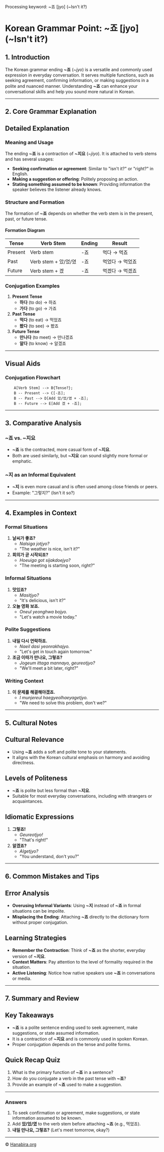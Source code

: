 Processing keyword: ~죠 [jyo] (~Isn't it?)
# Korean Grammar Point: ~죠 [jyo] (~Isn't it?)

## 1. Introduction
The Korean grammar ending **~죠** (*~jyo*) is a versatile and commonly used expression in everyday conversation. It serves multiple functions, such as seeking agreement, confirming information, or making suggestions in a polite and nuanced manner. Understanding **~죠** can enhance your conversational skills and help you sound more natural in Korean.

---
## 2. Core Grammar Explanation
## Detailed Explanation
### Meaning and Usage
The ending **~죠** is a contraction of **~지요** (*~jiyo*). It is attached to verb stems and has several usages:
- **Seeking confirmation or agreement**: Similar to "isn't it?" or "right?" in English.
- **Making a suggestion or offering**: Politely proposing an action.
- **Stating something assumed to be known**: Providing information the speaker believes the listener already knows.
### Structure and Formation
The formation of **~죠** depends on whether the verb stem is in the present, past, or future tense.
#### Formation Diagram
| Tense       | Verb Stem                  | Ending   | Result           |
|-------------|----------------------------|----------|------------------|
| Present     | Verb stem                  | -죠      | 먹다 → 먹죠       |
| Past        | Verb stem + 았/었/였        | -죠      | 먹었다 → 먹었죠     |
| Future      | Verb stem + 겠             | -죠      | 먹겠다 → 먹겠죠    |
### Conjugation Examples
1. **Present Tense**
   - **하다** (to do) → 하죠
   - **가다** (to go) → 가죠
2. **Past Tense**
   - **먹다** (to eat) → 먹었죠
   - **봤다** (to see) → 봤죠
3. **Future Tense**
   - **만나다** (to meet) → 만나겠죠
   - **알다** (to know) → 알겠죠
---
## Visual Aids
### Conjugation Flowchart
```
    A[Verb Stem] --> B{Tense?};
    B -- Present --> C[-죠];
    B -- Past --> D[Add 았/었/였 + -죠];
    B -- Future --> E[Add 겠 + -죠];
```
---
## 3. Comparative Analysis
### **~죠** vs. **~지요**
- **~죠** is the contracted, more casual form of **~지요**.
- Both are used similarly, but **~지요** can sound slightly more formal or emphatic.
  
### **~지** as an Informal Equivalent
- **~지** is even more casual and is often used among close friends or peers.
- Example: "그렇지?" (Isn't it so?)
---
## 4. Examples in Context
### Formal Situations
1. **날씨가 좋죠?**
   - *Nalsiga jotjyo?*
   - "The weather is nice, isn't it?"
2. **회의가 곧 시작되죠?**
   - *Hoeuiga got sijakdoejyo?*
   - "The meeting is starting soon, right?"
### Informal Situations
1. **맛있죠?**
   - *Masitjyo?*
   - "It's delicious, isn't it?"
2. **오늘 영화 보죠.**
   - *Oneul yeonghwa bojyo.*
   - "Let's watch a movie today."
### Polite Suggestions
1. **내일 다시 연락하죠.**
   - *Naeil dasi yeonrakhajyo.*
   - "Let's get in touch again tomorrow."
2. **조금 이따가 만나요, 그렇죠?**
   - *Jogeum ittaga mannayo, geureotjyo?*
   - "We'll meet a bit later, right?"
### Writing Context
1. **이 문제를 해결해야겠죠.**
   - *I munjereul haegyeolhaeyagetjyo.*
   - "We need to solve this problem, don't we?"
---
## 5. Cultural Notes
## Cultural Relevance
- Using **~죠** adds a soft and polite tone to your statements.
- It aligns with the Korean cultural emphasis on harmony and avoiding directness.
## Levels of Politeness
- **~죠** is polite but less formal than **~지요**.
- Suitable for most everyday conversations, including with strangers or acquaintances.
## Idiomatic Expressions
1. **그렇죠!**
   - *Geureotjyo!*
   - "That's right!"
2. **알겠죠?**
   - *Algetjyo?*
   - "You understand, don't you?"
---
## 6. Common Mistakes and Tips
## Error Analysis
- **Overusing Informal Variants**: Using **~지** instead of **~죠** in formal situations can be impolite.
- **Misplacing the Ending**: Attaching **~죠** directly to the dictionary form without proper conjugation.
## Learning Strategies
- **Remember the Contraction**: Think of **~죠** as the shorter, everyday version of **~지요**.
- **Context Matters**: Pay attention to the level of formality required in the situation.
- **Active Listening**: Notice how native speakers use **~죠** in conversations or media.
---
## 7. Summary and Review
## Key Takeaways
- **~죠** is a polite sentence ending used to seek agreement, make suggestions, or state assumed information.
- It is a contraction of **~지요** and is commonly used in spoken Korean.
- Proper conjugation depends on the tense and polite forms.
## Quick Recap Quiz
1. What is the primary function of **~죠** in a sentence?
2. How do you conjugate a verb in the past tense with **~죠**?
3. Provide an example of **~죠** used to make a suggestion.
---
### **Answers**
1. To seek confirmation or agreement, make suggestions, or state information assumed to be known.
2. Add **았/었/였** to the verb stem before attaching **~죠** (e.g., 먹었죠).
3. **내일 만나요, 그렇죠?** (Let's meet tomorrow, okay?)


---
© [Hanabira.org](https://hanabira.org)
